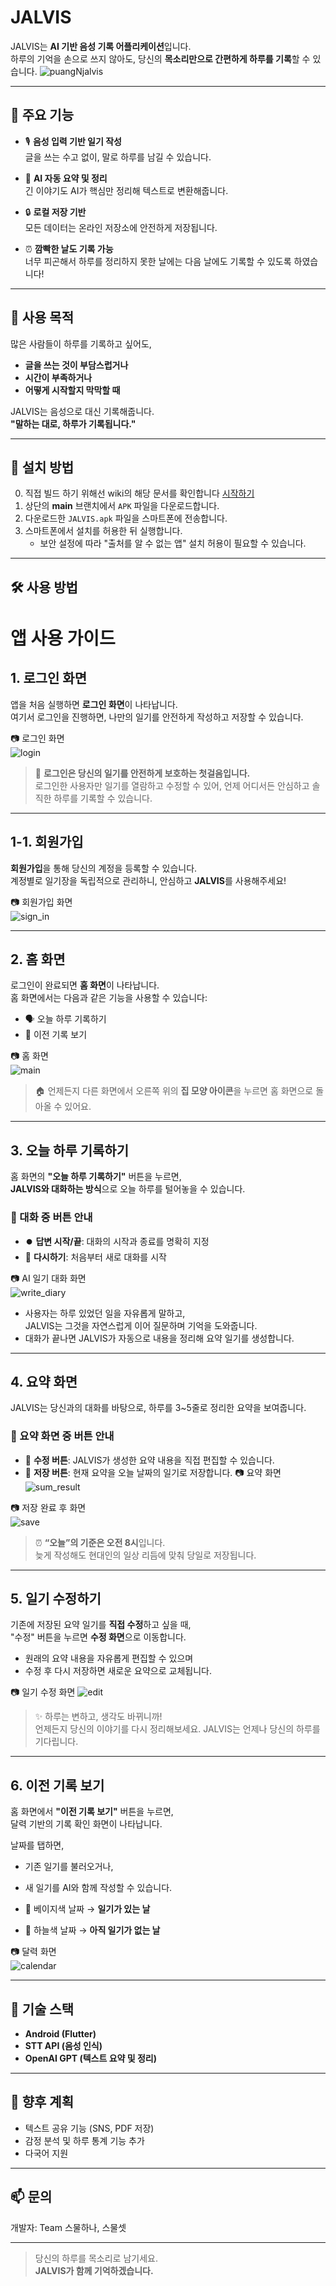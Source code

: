 # JALVIS

JALVIS는 **AI 기반 음성 기록 어플리케이션**입니다.  
하루의 기억을 손으로 쓰지 않아도, 당신의 **목소리만으로 간편하게 하루를 기록**할 수 있습니다.
![puangNjalvis](https://github.com/user-attachments/assets/0cb3325f-42a8-4cc5-8288-fd30a66169ae)

---

## 📌 주요 기능

- 🎙️ **음성 입력 기반 일기 작성**  
  글을 쓰는 수고 없이, 말로 하루를 남길 수 있습니다.

- 🧠 **AI 자동 요약 및 정리**  
  긴 이야기도 AI가 핵심만 정리해 텍스트로 변환해줍니다.

- 🔒 **로컬 저장 기반**  
  모든 데이터는 온라인 저장소에 안전하게 저장됩니다.

- ⏰ **깜빡한 날도 기록 가능**   
  너무 피곤해서 하루를 정리하지 못한 날에는 다음 날에도 기록할 수 있도록 하였습니다!

---

## 🎯 사용 목적

많은 사람들이 하루를 기록하고 싶어도,  
- **글을 쓰는 것이 부담스럽거나**  
- **시간이 부족하거나**  
- **어떻게 시작할지 막막할 때**

JALVIS는 음성으로 대신 기록해줍니다.  
**"말하는 대로, 하루가 기록됩니다."**

---

## 📱 설치 방법

0. 직접 빌드 하기 위해선 wiki의 해당 문서를 확인합니다 [시작하기](https://github.com/211shyn/ossw25_1/wiki/%EC%8B%9C%EC%9E%91%ED%95%98%EA%B8%B0)
1. 상단의 **main** 브랜치에서 `APK` 파일을 다운로드합니다.
2. 다운로드한 `JALVIS.apk` 파일을 스마트폰에 전송합니다.
3. 스마트폰에서 설치를 허용한 뒤 실행합니다.
   - 보안 설정에 따라 "출처를 알 수 없는 앱" 설치 허용이 필요할 수 있습니다.

---

## 🛠 사용 방법

# 앱 사용 가이드

## 1. 로그인 화면

앱을 처음 실행하면 **로그인 화면**이 나타납니다.  
여기서 로그인을 진행하면, 나만의 일기를 안전하게 작성하고 저장할 수 있습니다.

📷 로그인 화면  
![login](https://github.com/user-attachments/assets/755bfa0e-f107-492e-86fd-d41444087981)

> 🔐 **로그인은 당신의 일기를 안전하게 보호하는 첫걸음입니다.**  
> 로그인한 사용자만 일기를 열람하고 수정할 수 있어, 언제 어디서든 안심하고 솔직한 하루를 기록할 수 있습니다.

---

## 1-1. 회원가입

**회원가입**을 통해 당신의 계정을 등록할 수 있습니다.  
계정별로 일기장을 독립적으로 관리하니, 안심하고 **JALVIS**를 사용해주세요!

📷 회원가입 화면  
![sign_in](https://github.com/user-attachments/assets/59222609-9554-405c-8023-c7888253f718)

---

## 2. 홈 화면

로그인이 완료되면 **홈 화면**이 나타납니다.  
홈 화면에서는 다음과 같은 기능을 사용할 수 있습니다:

- 🗣 오늘 하루 기록하기  
- 📆 이전 기록 보기

📷 홈 화면  
![main](https://github.com/user-attachments/assets/ec9ccf74-58e7-49e8-b9f3-a188e97e5a05)

> 🏠 언제든지 다른 화면에서 오른쪽 위의 **집 모양 아이콘**을 누르면 홈 화면으로 돌아올 수 있어요.

---

## 3. 오늘 하루 기록하기

홈 화면의 **"오늘 하루 기록하기"** 버튼을 누르면,  
**JALVIS와 대화하는 방식**으로 오늘 하루를 털어놓을 수 있습니다.

### 🧭 대화 중 버튼 안내

- ⏺️ **답변 시작/끝**: 대화의 시작과 종료를 명확히 지정  
- 🔄 **다시하기**: 처음부터 새로 대화를 시작

📷 AI 일기 대화 화면  
![write_diary](https://github.com/user-attachments/assets/cc6bf108-b60e-4abb-b226-3c9a19f46bd7)

- 사용자는 하루 있었던 일을 자유롭게 말하고,  
  JALVIS는 그것을 자연스럽게 이어 질문하며 기억을 도와줍니다.
- 대화가 끝나면 JALVIS가 자동으로 내용을 정리해 요약 일기를 생성합니다.

---

## 4. 요약 화면

JALVIS는 당신과의 대화를 바탕으로, 하루를 3~5줄로 정리한 요약을 보여줍니다.

### 🧭 요약 화면 중 버튼 안내

- 📝 **수정 버튼**: JALVIS가 생성한 요약 내용을 직접 편집할 수 있습니다.  
- 💾 **저장 버튼**: 현재 요약을 오늘 날짜의 일기로 저장합니다.
📷 요약 화면  
![sum_result](https://github.com/user-attachments/assets/c09cbef1-2585-44ce-98cd-535d2067b122)

📷 저장 완료 후 화면  
![save](https://github.com/user-attachments/assets/7ecec3fa-f93a-4a56-8fcb-9d5223fd9938)

> ⏰ **“오늘”의 기준은 오전 8시**입니다.  
> 늦게 작성해도 현대인의 일상 리듬에 맞춰 당일로 저장됩니다.

---

## 5. 일기 수정하기

기존에 저장된 요약 일기를 **직접 수정**하고 싶을 때,  
"수정" 버튼을 누르면 **수정 화면**으로 이동합니다.

- 원래의 요약 내용을 자유롭게 편집할 수 있으며  
- 수정 후 다시 저장하면 새로운 요약으로 교체됩니다.

📷 일기 수정 화면
![edit](https://github.com/user-attachments/assets/1aa66e80-9e64-49f9-a6d2-e11b44fdbae4)


> ✨ 하루는 변하고, 생각도 바뀌니까!  
> 언제든지 당신의 이야기를 다시 정리해보세요. JALVIS는 언제나 당신의 하루를 기다립니다.

---

## 6. 이전 기록 보기

홈 화면에서 **"이전 기록 보기"** 버튼을 누르면,  
달력 기반의 기록 확인 화면이 나타납니다.

날짜를 탭하면,
- 기존 일기를 불러오거나,  
- 새 일기를 AI와 함께 작성할 수 있습니다.

- 📅 베이지색 날짜 → **일기가 있는 날**  
- 📅 하늘색 날짜 → **아직 일기가 없는 날**

📷 달력 화면  
![calendar](https://github.com/user-attachments/assets/4c00c892-a4b9-42e2-8cf6-48885cb532c0)

---

## 🤖 기술 스택

- **Android (Flutter)**
- **STT API (음성 인식)**
- **OpenAI GPT (텍스트 요약 및 정리)**

---

## 📌 향후 계획

- 텍스트 공유 기능 (SNS, PDF 저장)
- 감정 분석 및 하루 통계 기능 추가
- 다국어 지원

---

## 📫 문의

개발자: Team 스물하나, 스물셋 

---

> 당신의 하루를 목소리로 남기세요.  
> **JALVIS가 함께 기억하겠습니다.**
